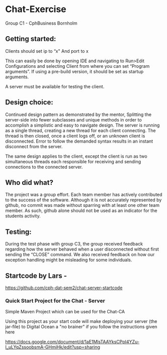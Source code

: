 # Chat-Exercise
Group C1 - CphBusiness
Bornholm


## Getting started:
Clients should set ip to “x"
And port to x

This can easily be done by opening IDE and navigating to Run>Edit Configurations and selecting Client from where you can set “Program arguments”.
If using a pre-build version, it should be set as startup arguments.

A server must be available for testing the client.


## Design choice:
Continued design pattern as demonstrated by the mentor, 
Splitting the server-side into fewer subclasses and unique methods in order to accomplish a simplistic and easy to navigate design.
The server is running as a single thread, creating a new thread for each client connecting. 
The thread is then closed, once a client logs off, or an unknown client is disconnected.
Error to follow the demanded syntax results in an instant disconnect from the server.

The same design applies to the client, except the client is run as two simultaneous threads each responsible for receiving and sending connections to the connected server.


## Who did what?
The project was a group effort.
Each team member has actively contributed to the success of the software.
Although it is not accurately represented by github, no commit was made without sparring with at least one other team member.
As such, github alone should not be used as an indicator for the students activity. 


## Testing:
During the test phase with group C3, the group received feedback regarding how the server behaved when a user disconnected without first sending the “CLOSE” command.
We also received feedback on how our exception handling might be misleading for some individuals.

## Startcode by Lars - 
https://github.com/cph-dat-sem2/chat-server-startcode
### Quick Start Project for the Chat - Server

Simple Maven Project which can be used for the Chat-CA 

Using this project as your start code will make deploying your server (the jar-file) to Digital Ocean a "no brainer" if you follow the instructions given here

https://docs.google.com/document/d/1aE1MlsTAAYksCPpI4YZu-I_uLYqZssoobsmA-GHmiHk/edit?usp=sharing 

